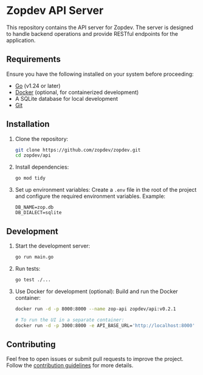 # Zopdev API Server

This repository contains the API server for Zopdev. The server is designed to handle backend operations and provide RESTful endpoints for the application.

## Requirements

Ensure you have the following installed on your system before proceeding:

- [Go](https://golang.org/) (v1.24 or later)
- [Docker](https://www.docker.com/) (optional, for containerized development)
- A SQLite database for local development
- [Git](https://git-scm.com/)

## Installation

1. Clone the repository:

   ```bash
   git clone https://github.com/zopdev/zopdev.git
   cd zopdev/api
   ```

2. Install dependencies:

   ```bash
   go mod tidy
   ```

3. Set up environment variables:
   Create a `.env` file in the root of the project and configure the required environment variables. Example:
   ```env
   DB_NAME=zop.db
   DB_DIALECT=sqlite
   ```

## Development

1. Start the development server:

   ```bash
   go run main.go
   ```

2. Run tests:

   ```bash
   go test ./...
   ```

3. Use Docker for development (optional):
   Build and run the Docker container:

   ```bash
   docker run -d -p 8000:8000 --name zop-api zopdev/api:v0.2.1

   # To run the UI in a separate container:
   docker run -d -p 3000:8000 -e API_BASE_URL='http://localhost:8000' --name zop-ui zopdev/dashboard:v0.2.1
   ```

## Contributing

Feel free to open issues or submit pull requests to improve the project. Follow the [contribution guidelines](../CONTRIBUTING.md) for more details.

